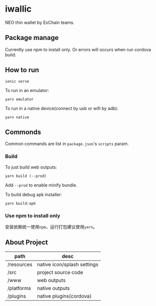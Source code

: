 # iwallic

NEO thin wallet by ExChain teams.

## Package manage

Currently use npm to install only. Or errors will occurs when run cordova build.

## How to run

```
ionic serve
```

To run in an emulator:

```
yarn emulator
```

To run in a native device(connect by usb or wifi by adb):

```
yarn native
```

## Commonds

Common commands are list in ``package.json``'s ``scripts`` param.

### Build
To just build web outputs:

```
yarn build (--prod)
```

Add ``--prod`` to enable minify bundle.

To build debug apk installer:

```
yarn build:apk
```

### Use npm to install only

安装依赖统一使用``npm``，运行打包建议使用``yarn``。

## About Project

path | desc
-|-
/resources | native icon/splash settings
/src | project source code
/www | web outputs
/platforms | native outputs
/plugins | native plugins(cordova)
